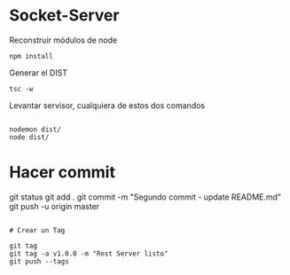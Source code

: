 


# Socket-Server

Reconstruir módulos de node
```
npm install 
```
Generar el DIST
```
tsc -w
```
Levantar servisor, cualquiera de estos dos comandos
```

nodemon dist/
node dist/
```

# Hacer commit

git status
git add .
git commit -m "Segundo commit - update README.md"
git push -u origin master
```

# Crear un Tag

git tag
git tag -a v1.0.0 -m "Rest Server listo"
git push --tags
```

